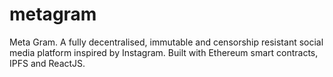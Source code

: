# metagram
Meta Gram. A fully decentralised, immutable and censorship resistant social media platform inspired by Instagram. Built with Ethereum smart contracts, IPFS and ReactJS.
